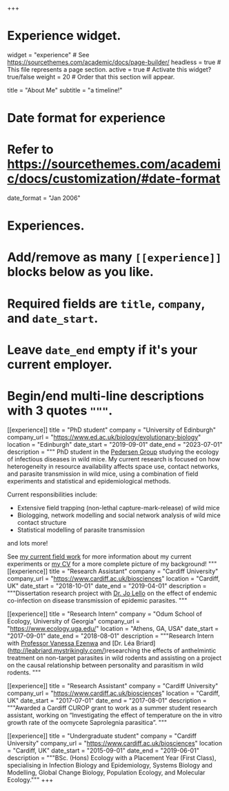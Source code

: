 +++
# Experience widget.
widget = "experience"  # See https://sourcethemes.com/academic/docs/page-builder/
headless = true  # This file represents a page section.
active = true  # Activate this widget? true/false
weight = 20  # Order that this section will appear.

title = "About Me"
subtitle = "a timeline!"

# Date format for experience
#   Refer to https://sourcethemes.com/academic/docs/customization/#date-format
date_format = "Jan 2006"

# Experiences.
#   Add/remove as many `[[experience]]` blocks below as you like.
#   Required fields are `title`, `company`, and `date_start`.
#   Leave `date_end` empty if it's your current employer.
#   Begin/end multi-line descriptions with 3 quotes `"""`.

[[experience]]
  title = "PhD student"
  company = "University of Edinburgh"
  company_url = "https://www.ed.ac.uk/biology/evolutionary-biology"
  location = "Edinburgh"
  date_start = "2019-09-01"
  date_end = "2023-07-01"
  description = """
  PhD student in the [Pedersen Group](http://pedersen.bio.ed.ac.uk/) studying the ecology of infectious diseases in wild mice. My current research is focused on how heterogeneity in resource availability affects space use, contact networks, and parasite transmission in wild mice, using a combination of field experiments and statistical and epidemiological methods.
  
  Current responsibilities include:
  
  * Extensive field trapping (non-lethal capture-mark-release) of wild mice
  * Biologging, network modelling and social network analysis of wild mice contact structure
  * Statistical modelling of parasite transmission  
  
  and lots more!  
  
  See [my current field work](/project/current-work/) for more information about my current experiments or [my CV](/files/sam-hillman-cv.pdf) for a more complete picture of my background!
  """
[[experience]]
  title = "Research Assistant"
  company = "Cardiff University"
  company_url = "https://www.cardiff.ac.uk/biosciences"
  location = "Cardiff, UK"
  date_start = "2018-10-01"
  date_end = "2019-04-01"
  description = """Dissertation research project with [Dr. Jo Lello](https://cripescardiff.co.uk/people/jo-lello/) on the effect of endemic co-infection on disease transmission of epidemic parasites. """
  
[[experience]]
  title = "Research Intern"
  company = "Odum School of Ecology, University of Georgia"
  company_url = "https://www.ecology.uga.edu/"
  location = "Athens, GA, USA"
  date_start = "2017-09-01"
  date_end = "2018-08-01"
  description = """Research Intern with [Professor Vanessa Ezenwa](http://ezenwalab.uga.edu/) and [Dr. Léa Briard] (http://leabriard.mystrikingly.com/)researching  the effects of anthelmintic treatment on non-target parasites in wild rodents and assisting on a project on the causal relationship between personality and parasitism in wild rodents. """

[[experience]]
  title = "Research Assistant"
  company = "Cardiff University"
  company_url = "https://www.cardiff.ac.uk/biosciences"
  location = "Cardiff, UK"
  date_start = "2017-07-01"
  date_end = "2017-08-01"
  description = """Awarded a Cardiff CUROP grant to work as a summer student research assistant, working on “Investigating the effect of temperature on the in vitro growth rate of the oomycete Saprolegnia parasitica”. """
  
[[experience]]
  title = "Undergraduate student"
  company = "Cardiff University"
  company_url = "https://www.cardiff.ac.uk/biosciences"
  location = "Cardiff, UK"
  date_start = "2015-09-01"
  date_end = "2019-06-01"
  description = """BSc. (Hons) Ecology with a Placement Year (First Class), specialising in Infection Biology and Epidemiology, Systems Biology and Modelling, Global Change Biology, Population Ecology, and Molecular Ecology."""
+++
